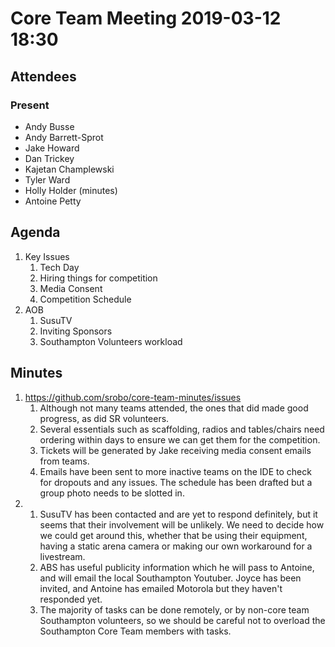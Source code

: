 # Core Team Meeting 2019-03-12 18:30

## Attendees
### Present
- Andy Busse
- Andy Barrett-Sprot
- Jake Howard
- Dan Trickey
- Kajetan Champlewski
- Tyler Ward
- Holly Holder (minutes)
- Antoine Petty

## Agenda
1. Key Issues
	1. Tech Day
	2. Hiring things for competition
	3. Media Consent 
	4. Competition Schedule
2. AOB
	1. SusuTV
	2. Inviting Sponsors
	3. Southampton Volunteers workload

## Minutes
1. https://github.com/srobo/core-team-minutes/issues
	1. Although not many teams attended, the ones that did made good progress, as did SR volunteers.
	2. Several essentials such as scaffolding, radios and tables/chairs need ordering within days to ensure we can get them for the competition.
	3. Tickets will be generated by Jake receiving media consent emails from teams.
	4. Emails have been sent to more inactive teams on the IDE to check for dropouts and any issues. The schedule has been drafted but a group photo needs to be slotted in.
2. 
	1. SusuTV has been contacted and are yet to respond definitely, but it seems that their involvement will be unlikely. We need to decide how we could get around this, whether that be using their equipment, having a static arena camera or making our own workaround for a livestream.
	2. ABS has useful publicity information which he will pass to Antoine, and will email the local Southampton Youtuber. Joyce has been invited, and Antoine has emailed Motorola but they haven't responded yet.
	3. The majority of tasks can be done remotely, or by non-core team Southampton volunteers, so we should be careful not to overload the Southampton Core Team members with tasks.
